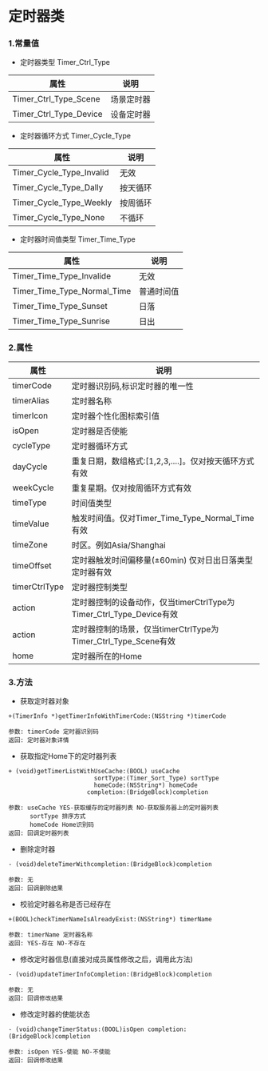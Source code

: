 # 定时器类

### 1.常量值
* 定时器类型 Timer\_Ctrl_Type

| 属性 | 说明 |
| ------ | ------ |
| Timer\_Ctrl\_Type_Scene | 场景定时器 |
| Timer\_Ctrl\_Type_Device | 设备定时器 |

* 定时器循环方式 Timer\_Cycle_Type

| 属性 | 说明 |
| ------ | ------ |
| Timer\_Cycle\_Type_Invalid | 无效 |
| Timer\_Cycle\_Type_Dally | 按天循环 |
| Timer\_Cycle\_Type_Weekly | 按周循环 |
| Timer\_Cycle\_Type_None | 不循环 |

* 定时器时间值类型 Timer\_Time_Type

| 属性 | 说明 |
| ------ | ------ |
| Timer\_Time\_Type_Invalide | 无效 |
| Timer\_Time\_Type_Normal_Time | 普通时间值 |
| Timer\_Time\_Type_Sunset | 日落 |
| Timer\_Time\_Type_Sunrise | 日出 |

### 2.属性

| 属性 | 说明 |
| ------ | ------ |
| timerCode | 定时器识别码,标识定时器的唯一性 |
| timerAlias | 定时器名称 |
| timerIcon | 定时器个性化图标索引值 |
| isOpen | 定时器是否使能|
| cycleType | 定时器循环方式|
| dayCycle | 重复日期，数组格式:[1,2,3,....]。仅对按天循环方式有效|
| weekCycle | 重复星期。仅对按周循环方式有效|
| timeType | 时间值类型|
| timeValue | 触发时间值。仅对Timer\_Time\_Type\_Normal_Time有效|
| timeZone | 时区。例如Asia/Shanghai|
| timeOffset | 定时器触发时间偏移量(±60min) 仅对日出日落类型定时器有效|
| timerCtrlType | 定时器控制类型|
| action | 定时器控制的设备动作，仅当timerCtrlType为Timer\_Ctrl\_Type\_Device有效|
| action | 定时器控制的场景，仅当timerCtrlType为Timer\_Ctrl\_Type\_Scene有效|
| home | 定时器所在的Home|

### 3.方法

* 获取定时器对象

```
+(TimerInfo *)getTimerInfoWithTimerCode:(NSString *)timerCode

参数: timerCode 定时器识别码
返回: 定时器对象详情

```

* 获取指定Home下的定时器列表

```
+ (void)getTimerListWithUseCache:(BOOL) useCache
                        sortType:(Timer_Sort_Type) sortType
                        homeCode:(NSString*) homeCode
                      completion:(BridgeBlock)completion

参数: useCache YES-获取缓存的定时器列表 NO-获取服务器上的定时器列表
	  sortType 排序方式
	  homeCode Home识别码
返回: 回调定时器列表

```

* 删除定时器

```
- (void)deleteTimerWithcompletion:(BridgeBlock)completion

参数: 无
返回: 回调删除结果

```

* 校验定时器名称是否已经存在

```
+(BOOL)checkTimerNameIsAlreadyExist:(NSString*) timerName

参数: timerName 定时器名称
返回: YES-存在 NO-不存在

```

* 修改定时器信息(直接对成员属性修改之后，调用此方法)

```
- (void)updateTimerInfoCompletion:(BridgeBlock)completion

参数: 无
返回: 回调修改结果

```

* 修改定时器的使能状态

```
- (void)changeTimerStatus:(BOOL)isOpen completion:(BridgeBlock)completion

参数: isOpen YES-使能 NO-不使能
返回: 回调修改结果

```